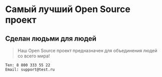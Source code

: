 # Самый лучший Open Source проект

## Сделан людьми для людей

> Наш Open Source проект предназначен для объединения людей со всего мира!

>  
    Тел: 8 800 333 55 22
    Email: support@test.ru
